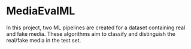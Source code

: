 # MediaEvalML

In this project, two ML pipelines are created for a dataset containing real and fake media. These algorithms aim to classify and distinguish the real/fake media in the test set. 
